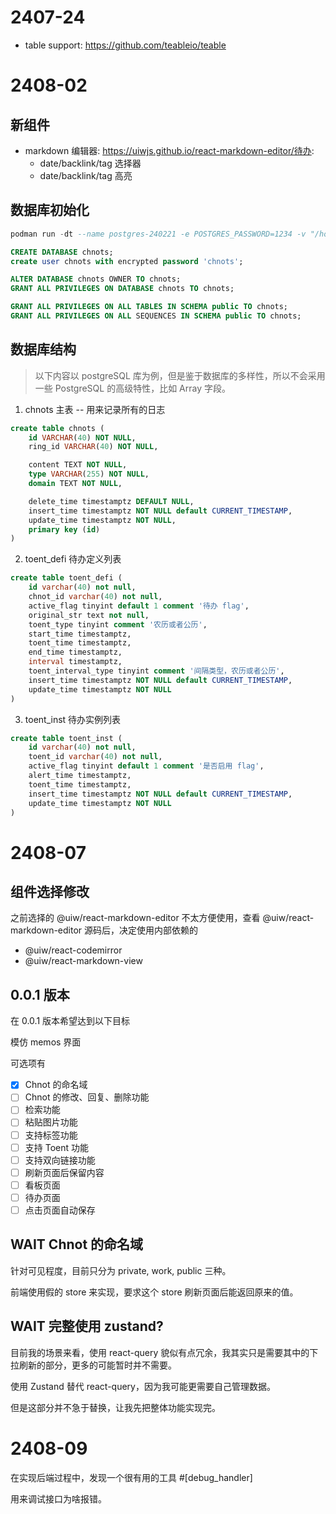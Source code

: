# 2407-24

- table support: https://github.com/teableio/teable

# 2408-02

## 新组件

- markdown 编辑器: https://uiwjs.github.io/react-markdown-editor/待办:
  - date/backlink/tag 选择器
  - date/backlink/tag 高亮

## 数据库初始化

```sql
podman run -dt --name postgres-240221 -e POSTGRES_PASSWORD=1234 -v "/home/chin/files-ext/others/postgres:/var/lib/postgresql/data:Z" -p 5432:5432 postgres

CREATE DATABASE chnots;
create user chnots with encrypted password 'chnots';

ALTER DATABASE chnots OWNER TO chnots;
GRANT ALL PRIVILEGES ON DATABASE chnots TO chnots;

GRANT ALL PRIVILEGES ON ALL TABLES IN SCHEMA public TO chnots;
GRANT ALL PRIVILEGES ON ALL SEQUENCES IN SCHEMA public TO chnots;
```

## 数据库结构

> 以下内容以 postgreSQL 库为例，但是鉴于数据库的多样性，所以不会采用一些 PostgreSQL 的高级特性，比如 Array 字段。

1. chnots 主表 -- 用来记录所有的日志

```sql
create table chnots (
    id VARCHAR(40) NOT NULL,
    ring_id VARCHAR(40) NOT NULL,

    content TEXT NOT NULL,
    type VARCHAR(255) NOT NULL,
    domain TEXT NOT NULL,

    delete_time timestamptz DEFAULT NULL,
    insert_time timestamptz NOT NULL default CURRENT_TIMESTAMP,
    update_time timestamptz NOT NULL,
    primary key (id)
)
```

2. toent_defi 待办定义列表

```sql
create table toent_defi (
    id varchar(40) not null,
    chnot_id varchar(40) not null,
    active_flag tinyint default 1 comment '待办 flag',
    original_str text not null,
    toent_type tinyint comment '农历或者公历',
    start_time timestamptz,
    toent_time timestamptz,
    end_time timestamptz,
    interval timestamptz,
    toent_interval_type tinyint comment '间隔类型，农历或者公历',
    insert_time timestamptz NOT NULL default CURRENT_TIMESTAMP,
    update_time timestamptz NOT NULL
)
```

3. toent_inst 待办实例列表

```sql
create table toent_inst (
    id varchar(40) not null,
    toent_id varchar(40) not null,
    active_flag tinyint default 1 comment '是否启用 flag',
    alert_time timestamptz,
    toent_time timestamptz,
    insert_time timestamptz NOT NULL default CURRENT_TIMESTAMP,
    update_time timestamptz NOT NULL
)
```

# 2408-07

## 组件选择修改

之前选择的 @uiw/react-markdown-editor 不太方便使用，查看 @uiw/react-markdown-editor 源码后，决定使用内部依赖的

- @uiw/react-codemirror
- @uiw/react-markdown-view

## 0.0.1 版本

在 0.0.1 版本希望达到以下目标

模仿 memos 界面

可选项有

- [X] Chnot 的命名域
- [ ] Chnot 的修改、回复、删除功能
- [ ] 检索功能
- [ ] 粘贴图片功能
- [ ] 支持标签功能
- [ ] 支持 Toent 功能
- [ ] 支持双向链接功能
- [ ] 刷新页面后保留内容
- [ ] 看板页面
- [ ] 待办页面
- [ ] 点击页面自动保存

## WAIT Chnot 的命名域

针对可见程度，目前只分为 private, work, public 三种。

前端使用假的 store 来实现，要求这个 store 刷新页面后能返回原来的值。

## WAIT 完整使用 zustand?

目前我的场景来看，使用 react-query 貌似有点冗余，我其实只是需要其中的下拉刷新的部分，更多的可能暂时并不需要。

使用 Zustand 替代 react-query，因为我可能更需要自己管理数据。

但是这部分并不急于替换，让我先把整体功能实现完。

# 2408-09

在实现后端过程中，发现一个很有用的工具 #[debug_handler]

用来调试接口为啥报错。
